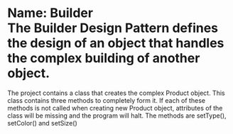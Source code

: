 Name: Builder <br/>
The Builder Design Pattern defines the design of an object that handles the complex building of another object.
=============
The project contains a class that creates the complex Product object. This class contains three methods to completely form it.
If each of these methods is not called when creating new Product object, attributes of the class will be missing and the program will halt.
The methods are setType(), setColor() and setSize()